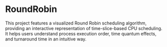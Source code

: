 # RoundRobin
This project features a visualized Round Robin scheduling algorithm, providing an interactive representation of time-slice-based CPU scheduling. It helps users understand process execution order, time quantum effects, and turnaround time in an intuitive way.
